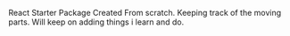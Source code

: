 React Starter Package Created From scratch.
Keeping track of the moving parts.
Will keep on adding things i learn and do.
